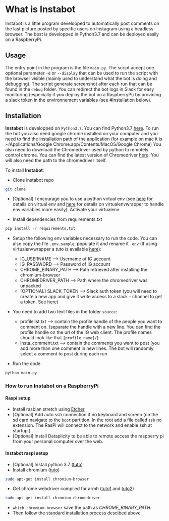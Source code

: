 # What is Instabot

Instabot is a little program developped to automatically post comments on the last picture posted by specific users on Instagram using a headless browser. The bost is developped in Python3.7 and can be deployed easily on a RaspberryPi.

## Usage

The entry point in the program is the file `main.py`.
The script accept one optional parameter `-d` or `--display` that can be used to run the script with the browser visible (mainly used to understand what the bot is doing and debugging).
The script generate screenshot after each run that can be found in the `debug` folder.
You can redirect the bot logs in Slack for easy monitoring (especially if you deploy the bot on a RaspberryPi) by providing a slack token in the environnement variables (see #Installation below).

## Installation

**Instabot** is developped on `Python3.7`. You can find Python3.7 [here](https://www.python.org/downloads/release/python-371/).
To run the bot you also need google chrome installed on your computer and you need to find the installation path of the application (for example on mac it is ~/Applications/Google Chrome.app/Contents/MacOS/Google Chrome)
You also need to download the Chromedriver used by python to remotely control chrome. You can find the latest version of Chromedriver [here](http://chromedriver.chromium.org/). You will also need the path to the chromedriver itself.

To install **Instabot**:

- Clone instabot repo

```bash
git clone
```

- [Optional] I encourage you to use a python virtual env (see [here](https://docs.python-guide.org/dev/virtualenvs/#lower-level-virtualenv) for details on virtual env and [here](http://mkelsey.com/2013/04/30/how-i-setup-virtualenv-and-virtualenvwrapper-on-my-mac/) for details on virtualenvwrapper to handle env variables more easily). Activate your virtualenv

- Install dependencies from requirements.txt

```bash
pip install -r requirements.txt
```

- Setup the following env variables necessary to run the code. You can also copy the file `.env.sample`, populate it and rename it `.env` (If using virtualenvwrapper a tuto is available [here](https://stackoverflow.com/questions/9554087/setting-an-environment-variable-in-virtualenv)):
  - IG_USERNAME --> Username of IG account
  - IG_PASSWORD --> Password of IG account
  - CHROME_BINARY_PATH --> Path retrieved after installing the chromium-browser
  - CHROMEDRIVER_PATH --> Path where the chromedriver was unpacked
  - [OPTIONAL] SLACK_TOKEN --> Slack auth token (you will need to create a new app and give it write access to a slack  - channel to get a token. See [here](https://api.slack.com/apps))

- You need to add two text files in the folder `source`:
  - profilelist.txt --> contain the profile handle of the people you want to comment on. (separate the handle with a new line. You can find the profile handle on the url of the IG web client. The profile names should look like that `[profile_name]/`)
  - insta_comment.txt --> contain the comments you want to post (you add more than one comment in new lines. The bot will randomly select a comment to post during each run
  
- Run the code

```bash
python main.py
```

### How to run Instabot on a RaspberryPi

#### Raspi setup

- Install rasbian stretch using [Etcher](https://www.raspberrypi.org/documentation/installation/installing-images/)
- [Optional] Add auto ssh connection if no keyboard and screen (on the sd card navigate to the `boot` partition. In the root add a file called `ssh` no extension. The RasPi will connect to the network and enable ssh at startup.)
- [Optional] Install Dataplicity to be able to remote access the raspberry pi from your personal computer over the web.

#### Instabot raspi setup

- [Optional] Install python 3.7 ([tuto](http://www.ramoonus.nl/2018/06/30/installing-python-3-7-on-raspberry-pi/))
- Install chromium ([tuto](https://tutorials-raspberrypi.com/google-chrome-for-raspberry-pi/))

```bash
sudo apt-get install chromium-browser
```

- Get chrome webdriver compiled for armh ([tuto1](https://www.raspberrypi.org/forums/viewtopic.php?t=194176) and [tuto2](https://www.reddit.com/r/selenium/comments/7341wt/success_how_to_run_selenium_chrome_webdriver_on/))

```bash
sudo apt-get install chromium-chromedriver
```

- `which chromium-browser` save the path as *CHROME_BINARY_PATH*.
- Then follow the standard installation process descibed above
